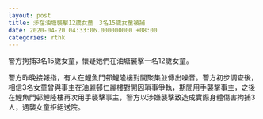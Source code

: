 ```yaml
---
layout: post
title: 涉在油塘襲擊12歲女童　3名15歲女童被捕
date: 2020-04-20 04:33:06.000000000 +08:00
categories: rthk
---
```


警方拘捕3名15歲女童，懷疑她們在油塘襲擊一名12歲女童。

警方昨晚接報指，有人在鯉魚門邨鯉隆樓對開聚集並傳出噪音。警方初步調查後，相信3名女童曾與事主在油麗邨仁麗樓對開因瑣事爭執，期間用手襲擊事主，之後在鯉魚門邨鯉隆樓再次用手襲擊事主，警方以涉嫌襲擊致造成實際身體傷害拘捕3人，遇襲女童拒絕送院。
